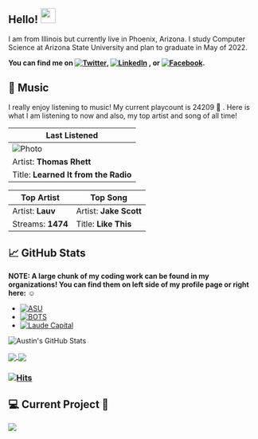## Hello! <img src="https://raw.githubusercontent.com/MartinHeinz/MartinHeinz/master/wave.gif" width="30px">

I am from Illinois but currently live in Phoenix, Arizona.
I study Computer Science at Arizona State University and plan to graduate in May of 2022.

**You can find me on [![Twitter][1.2]][1], [![LinkedIn][3.2]][3] , or [![Facebook][4.2]][4].**

## 🎵 Music

I really enjoy listening to music! My current playcount is 24209 🤯 . Here is what I am listening to now and also, my top artist and song of all time!

| Last Listened        |
| -------------------- |
| ![Photo](https://lastfm.freetls.fastly.net/i/u/174s/effdc5b6b4f704d56c10e17032a2c72a.jpg)      |
| Artist: **Thomas Rhett** |
| Title: **Learned It from the Radio**    |

| Top Artist                      | Top Song                    |
| ------------------------------- | --------------------------- |
| Artist: **Lauv**         | Artist: **Jake Scott** |
| Streams: **1474** | Title: **Like This**    |

## &#x1f4c8; GitHub Stats

<!-- **NOTE: 'Most Used Languages' does not indicate my skill level, it is purely showing the amount of each language I have coded in my *public* repositories** -->

**NOTE: A large chunk of my coding work can be found in my organizations! You can find them on left side of my profile page or right here:** :relaxed:

- [![ASU][1.0]][5]
- [![BOTS][2.0]][6]
- [![Laude Capital][3.0]][7]

<!-- ![Most Used Languages](https://github-readme-stats.vercel.app/api/top-langs/?username=abspen1&hide=css,rtf,html&bg_color=30,34e89e,4ca2cd&title_color=fff&text_color=fff")
-->

![Austin's GitHub Stats](https://github-readme-stats.vercel.app/api?username=abspen1&show_icons=true&line_height=33&count_private=true&include_all_commits=false&theme=graywhite)

<a href="https://austinspencer.works/twitter-bot">
  <img align="center" src="https://github-readme-stats.vercel.app/api/pin/?username=abspen1&repo=twitter-bot&theme=graywhite" />
</a>
<!-- <a href="https://github.com/abspen1/hangman-js">
  <img align="center" src="https://github-readme-stats.vercel.app/api/pin/?username=abspen1&repo=hangman-js&theme=vue" />
</a> -->
<!-- <a href="https://github.com/abspen1/Fantasy-Twitter">
  <img align="center" src="https://github-readme-stats.vercel.app/api/pin/?username=abspen1&repo=Fantasy-Twitter&theme=vue" />
</a> -->
<!-- <a href="https://github.com/abspen1/alpaca-python">
  <img align="center" src="https://github-readme-stats.vercel.app/api/pin/?username=abspen1&repo=alpaca-python&theme=vue" />
</a> -->
<a href="https://austinspencer.works">
  <img align="center" src="https://github-readme-stats.vercel.app/api/pin/?username=abspen1&repo=abspen1.github.io&theme=graywhite" />
</a>

### [![Hits](https://hits.seeyoufarm.com/api/count/incr/badge.svg?url=https%3A%2F%2Fgithub.com%2Fabspen1&count_bg=%2338A1A8&title_bg=%23555555&icon=&icon_color=%23E7E7E7&title=hits&edge_flat=false)](https://hits.seeyoufarm.com)

## :computer: Current Project 💪

<a href="https://github.com/abspen1/discord-bot">
  <img align="center" src="https://github-readme-stats.vercel.app/api/pin/?username=abspen1&repo=discord-bot&theme=graywhite" />
</a>

<!--
## 📫 Where to find me
- [![Twitter][1.1]][1]
- [![LinkedIn][3.2]][3]
- [![Facebook][4.2]][4]
-->

<!-- links to social media icons -->

<!-- Organization avatars -->

[1.0]: https://avatars0.githubusercontent.com/u/76415820?s=60&v=4 'ASU'
[2.0]: https://avatars0.githubusercontent.com/u/76403990?s=60&v=4 'BOTS'
[3.0]: https://avatars3.githubusercontent.com/u/76275537?s=60&v=4 'Laude Capital'

<!-- icons with padding -->

[1.1]: http://i.imgur.com/tXSoThF.png 'twitter icon with padding'
[2.1]: http://i.imgur.com/0o48UoR.png 'github icon with padding'
[3.1]: http://i.imgur.com/P3YfQoD.png 'facebook icon with padding'

<!-- icons without padding -->

[1.2]: http://i.imgur.com/wWzX9uB.png 'twitter icon without padding'
[2.2]: http://i.imgur.com/9I6NRUm.png 'github icon without padding'
[3.2]: https://raw.githubusercontent.com/MartinHeinz/MartinHeinz/master/linkedin-3-16.png 'LinkedIn icon without padding'
[4.2]: http://i.imgur.com/fep1WsG.png 'facebook icon without padding'

<!-- links to your social media accounts -->

[1]: https://twitter.com/austinnspencer
[2]: https://github.com/abspen1
[3]: https://www.linkedin.com/in/austin-spencer-b56a25177/
[4]: https://www.facebook.com/austin.spencer.129

<!-- Links to organizations -->

[5]: https://github.com/asu-cse-source-code 'ASU'
[6]: https://github.com/battle-of-the-states 'BOTS'
[7]: https://github.com/laude-capital 'Laude Capital'

<!-- Resources -->
<!-- Icons: https://simpleicons.org/ -->
<!-- GitHub Stats: https://github.com/anuraghazra/github-readme-stats -->
<!-- Emojis: https://emojipedia.org/emoji/ -->
<!-- HTML Emojis: https://www.fileformat.info/index.htm -->
<!-- Shields: https://shields.io/ -->
<!-- Awesome GitHub Profile README: https://github.com/abhisheknaiidu/awesome-github-profile-readme -->
